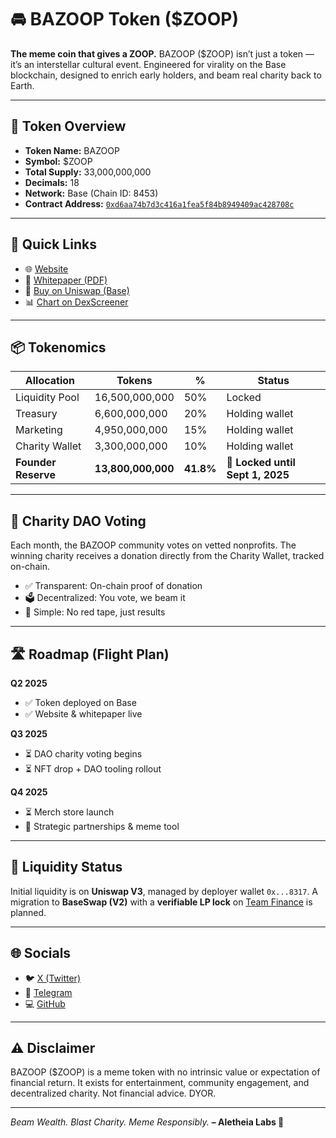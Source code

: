 # 🚘 BAZOOP Token (\$ZOOP)

**The meme coin that gives a ZOOP.**
BAZOOP (\$ZOOP) isn’t just a token — it’s an interstellar cultural event. Engineered for virality on the Base blockchain, designed to enrich early holders, and beam real charity back to Earth.

---

## 🔹 Token Overview

* **Token Name:** BAZOOP
* **Symbol:** \$ZOOP
* **Total Supply:** 33,000,000,000
* **Decimals:** 18
* **Network:** Base (Chain ID: 8453)
* **Contract Address:** [`0xd6aa74b7d3c416a1fea5f84b8949409ac428708c`](https://basescan.org/address/0xd6aa74b7d3c416a1fea5f84b8949409ac428708c)

---

## 🔗 Quick Links

* 🌐 [Website](https://aletheialabs.github.io/bazoop-token/)
* 📘 [Whitepaper (PDF)](https://aletheialabs.github.io/bazoop-token/whitepaper.pdf)
* 🛒 [Buy on Uniswap (Base)](https://app.uniswap.org/#/swap?outputCurrency=0xD6Aa74b7d3C416A1Fea5F84b8949409aC428708C&chain=base)
* 📊 [Chart on DexScreener](https://dexscreener.com/base/0xd6aa74b7d3c416a1fea5f84b8949409ac428708c)

---

## 📦 Tokenomics

| Allocation          | Tokens             | %         | Status                           |
| ------------------- | ------------------ | --------- | -------------------------------- |
| Liquidity Pool      | 16,500,000,000     | 50%       | Locked                           |
| Treasury            | 6,600,000,000      | 20%       | Holding wallet                   |
| Marketing           | 4,950,000,000      | 15%       | Holding wallet                   |
| Charity Wallet      | 3,300,000,000      | 10%       | Holding wallet                   |
| **Founder Reserve** | **13,800,000,000** | **41.8%** | 🔐 **Locked until Sept 1, 2025** |

---

## 🧠 Charity DAO Voting

Each month, the BAZOOP community votes on vetted nonprofits. The winning charity receives a donation directly from the Charity Wallet, tracked on-chain.

* ✅ Transparent: On-chain proof of donation
* 🗳️ Decentralized: You vote, we beam it
* 🚀 Simple: No red tape, just results

---

## 🛣️ Roadmap (Flight Plan)

**Q2 2025**

* ✅ Token deployed on Base
* ✅ Website & whitepaper live

**Q3 2025**

* ⏳ DAO charity voting begins
* ⏳ NFT drop + DAO tooling rollout

**Q4 2025**

* ⏳ Merch store launch
* 🚐 Strategic partnerships & meme tool

---

## 🔐 Liquidity Status

Initial liquidity is on **Uniswap V3**, managed by deployer wallet `0x...8317`.
A migration to **BaseSwap (V2)** with a **verifiable LP lock** on [Team Finance](https://team.finance) is planned.

---

## 🌐 Socials

* 🐦 [X (Twitter)](https://x.com/BaZoopToken)
* 💬 [Telegram](https://t.me/BaZoopToken)
* 💻 [GitHub](https://github.com/aletheialabs/bazoop-token)

---

## ⚠️ Disclaimer

BAZOOP (\$ZOOP) is a meme token with no intrinsic value or expectation of financial return. It exists for entertainment, community engagement, and decentralized charity. Not financial advice. DYOR.

---

*Beam Wealth. Blast Charity. Meme Responsibly.*
**– Aletheia Labs 🧩**
